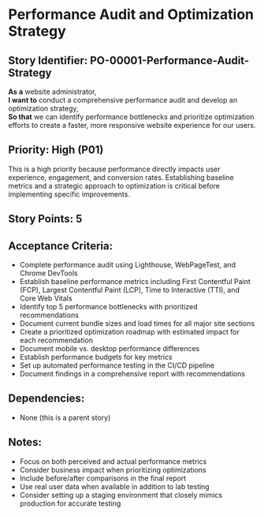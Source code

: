 # Performance Audit and Optimization Strategy

## Story Identifier: PO-00001-Performance-Audit-Strategy

**As a** website administrator,  
**I want to** conduct a comprehensive performance audit and develop an optimization strategy,  
**So that** we can identify performance bottlenecks and prioritize optimization efforts to create a faster, more responsive website experience for our users.

## Priority: High (P01)
This is a high priority because performance directly impacts user experience, engagement, and conversion rates. Establishing baseline metrics and a strategic approach to optimization is critical before implementing specific improvements.

## Story Points: 5

## Acceptance Criteria:
- Complete performance audit using Lighthouse, WebPageTest, and Chrome DevTools
- Establish baseline performance metrics including First Contentful Paint (FCP), Largest Contentful Paint (LCP), Time to Interactive (TTI), and Core Web Vitals
- Identify top 5 performance bottlenecks with prioritized recommendations
- Document current bundle sizes and load times for all major site sections
- Create a prioritized optimization roadmap with estimated impact for each recommendation
- Document mobile vs. desktop performance differences
- Establish performance budgets for key metrics
- Set up automated performance testing in the CI/CD pipeline 
- Document findings in a comprehensive report with recommendations

## Dependencies:
- None (this is a parent story)

## Notes:
- Focus on both perceived and actual performance metrics
- Consider business impact when prioritizing optimizations
- Include before/after comparisons in the final report
- Use real user data when available in addition to lab testing
- Consider setting up a staging environment that closely mimics production for accurate testing
